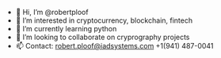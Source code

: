 - 👋 Hi, I’m @robertploof
- 👀 I’m interested in cryptocurrency, blockchain, fintech
- 🌱 I’m currently learning python
- 💞️ I’m looking to collaborate on cryprography projects
- 📫 Contact: robert.ploof@iadsystems.com +1(941) 487-0041

<!---
robertploof/robertploof is a ✨ special ✨ repository 
because its `README.md` (this file) appears on your GitHub profile.
You can click the Preview link to take a look at your changes.
--->
